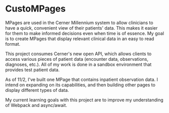 # CustoMPages

MPages are used in the Cerner Millennium system to allow clinicians to have a quick, convenient view of their patients' data. This makes it easier for them to make informed decisions even when time is of essence. My goal is to create MPages that display relevant clinical data in an easy to read format.

This project consumes Cerner's new open API, which allows clients to access various pieces of patient data (encounter data, observations, diagnoses, etc.). All of my work is done in a sandbox environment that provides test patient data.

As of 11/2, I've built one MPage that contains inpatient observation data. I intend on expanding on its capabilities, and then building other pages to display different types of data.

My current learning goals with this project are to improve my understanding of Webpack and async/await.
